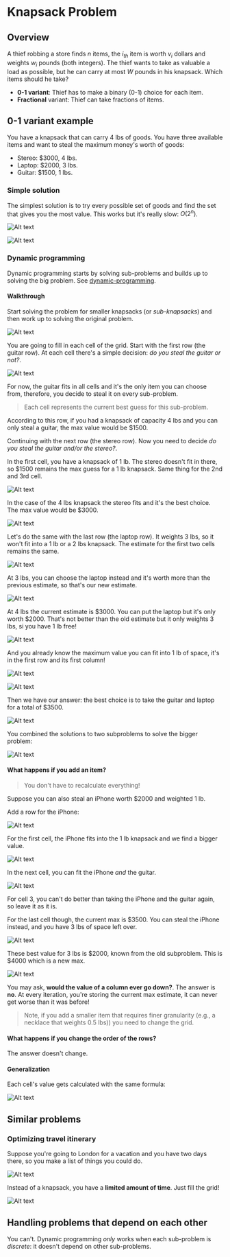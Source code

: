 # Knapsack Problem

## Overview

A thief robbing a store finds $n$ items, the $i_{th}$ item is worth $v_i$ dollars and weights $w_i$ pounds (both integers). The thief wants to take as valuable a load as possible, but he can carry at most $W$ pounds in his knapsack. Which items should he take?

- __0-1 variant__: Thief has to make a binary (0-1) choice for each item.
- __Fractional__ variant: Thief can take fractions of items.

## 0-1 variant example

You have a knapsack that can carry 4 lbs of goods. You have three available items and want to steal the maximum money's worth of goods:

- Stereo: $3000, 4 lbs.
- Laptop: $2000, 3 lbs.
- Guitar: $1500, 1 lbs.

### Simple solution

The simplest solution is to try every possible set of goods and find the set that gives you the most value. This works but it's really slow: $O(2^n)$.

![Alt text](image-1.png)

![Alt text](image.png)

### Dynamic programming

Dynamic programming starts by solving sub-problems and builds up to solving the big problem. See [dynamic-programming](../../glossary/dynamic-programming/README.md).

#### Walkthrough

Start solving the problem for smaller knapsacks (or _sub-knapsacks_) and then work up to solving the original problem.

![Alt text](image-2.png)

You are going to fill in each cell of the grid. Start with the first row (the guitar row). At each cell there's a simple decision: _do you steal the guitar or not?_.

![Alt text](image-4.png)

For now, the guitar fits in all cells and it's the only item you can choose from, therefore, you decide to steal it on every sub-problem.

> Each cell represents the current best guess for this sub-problem.

According to this row, if you had a knapsack of capacity 4 lbs and you can only steal a guitar, the max value would be $1500.

Continuing with the next row (the stereo row). Now you need to decide _do you steal the guitar and/or the stereo?_.

In the first cell, you have a knapsack of 1 lb. The stereo doesn't fit in there, so $1500 remains the max guess for a 1 lb knapsack. Same thing for the 2nd and 3rd cell.

![Alt text](image-3.png)

In the case of the 4 lbs knapsack the stereo fits and it's the best choice. The max value would be $3000.

![Alt text](image-5.png)

Let's do the same with the last row (the laptop row). It weights 3 lbs, so it won't fit into a 1 lb or a 2 lbs knapsack. The estimate for the first two cells remains the same.

![Alt text](image-6.png)

At 3 lbs, you can choose the laptop instead and it's worth more than the previous estimate, so that's our new estimate.

![Alt text](image-7.png)

At 4 lbs the current estimate is $3000. You can put the laptop but it's only worth $2000. That's not better than the old estimate but it only weights 3 lbs, si you have 1 lb free!

![Alt text](image-8.png)

And you already know the maximum value you can fit into 1 lb of space, it's in the first row and its first column!

![Alt text](image-9.png)

![Alt text](image-10.png)

Then we have our answer: the best choice is to take the guitar and laptop for a total of $3500.

![Alt text](image-11.png)

You combined the solutions to two subproblems to solve the bigger problem:

![Alt text](image-13.png)

#### What happens if you add an item?

> You don't have to recalculate everything!

Suppose you can also steal an iPhone worth $2000 and weighted 1 lb.

Add a row for the iPhone:

![Alt text](image-14.png)

For the first cell, the iPhone fits into the 1 lb knapsack and we find a bigger value.

![Alt text](image-15.png)

In the next cell, you can fit the iPhone _and_ the guitar.

![Alt text](image-16.png)

For cell 3, you can't do better than taking the iPhone and the guitar again, so leave it as it is.

For the last cell though, the current max is $3500. You can steal the iPhone instead, and you have 3 lbs of space left over.

![Alt text](image-17.png)

These best value for 3 lbs is $2000, known from the old subproblem. This is $4000 which is a new max.

![Alt text](image-18.png)

You may ask, __would the value of a column ever go down?__. The answer is __no__. At every iteration, you're storing the current max estimate, it can never get worse than it was before!

> Note, if you add a smaller item that requires finer granularity (e.g., a necklace that weights 0.5 lbs)) you need to change the grid.

#### What happens if you change the order of the rows?

The answer doesn't change.

#### Generalization

Each cell's value gets calculated with the same formula:

![Alt text](image-12.png)

## Similar problems

### Optimizing travel itinerary

Suppose you're going to London for a vacation and you have two days there, so you make a list of things you could do.

![Alt text](image-19.png)

Instead of a knapsack, you have a __limited amount of time__. Just fill the grid!

![Alt text](image-20.png)

## Handling problems that depend on each other

You can't. Dynamic programming _only_ works when each sub-problem is _discrete_: it doesn't depend on other sub-problems.
